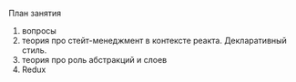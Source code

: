 План занятия

1. вопросы
2. теория про стейт-менеджмент в контексте реакта. Декларативный стиль.
3. теория про роль абстракций и слоев
4. Redux
